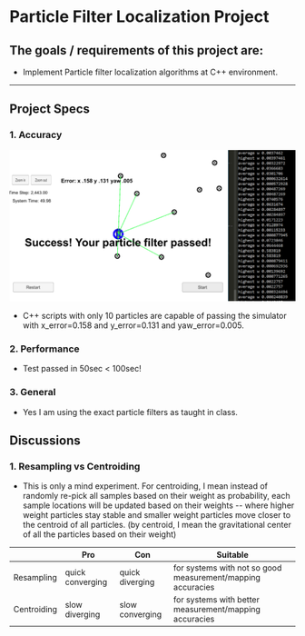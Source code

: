 # Particle Filter Localization Project

## The goals / requirements of this project are:

* Implement Particle filter localization algorithms at C++ environment.

[//]: # (Image References)
[image1]: ./Term2Proj3PASS.PNG

---

## Project Specs

### 1. Accuracy
![alt text][image1]
* C++ scripts with only 10 particles are capable of passing the simulator with x_error=0.158 and y_error=0.131 and yaw_error=0.005.

### 2. Performance
* Test passed in 50sec < 100sec!

### 3. General
* Yes I am using the exact particle filters as taught in class.

## Discussions

### 1. Resampling vs Centroiding
* This is only a mind experiment. For centroiding, I mean instead of randomly re-pick all samples based on their weight as probability, each sample locations will be updated based on their weights -- where higher weight particles stay stable and smaller weight particles move closer to the centroid of all particles. (by centroid, I mean the gravitational center of all the particles based on their weight) 

|           | Pro               | Con             | Suitable                                                    |
|-----------|-------------------|-----------------|-------------------------------------------------------------|
|Resampling |quick converging   |quick diverging  | for systems with not so good measurement/mapping accuracies |
|Centroiding|slow diverging     |slow converging  | for systems with better measurement/mapping accuracies      |
